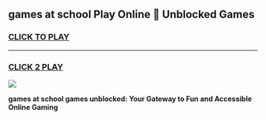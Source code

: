 
## games at school Play Online 👋 Unblocked Games
<h3>
<a href="https://news.freeplayer.one?title=games_at_school&ref=17GH">CLICK TO PLAY</a></h3>
<hr>

<h3>
<a href="https://news.freeplayer.one?title=games_at_school&ref=17GH">CLICK 2 PLAY</a>
  
</h3>

<a href="https://news.freeplayer.one?title=games_at_school&ref=17GH/"><img src="https://clearcache.store/games.png"></a>


**games at school games unblocked: Your Gateway to Fun and Accessible Online Gaming**
